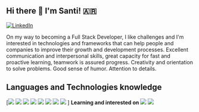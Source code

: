 ## Hi there 👋  I'm Santi! 🇦🇷


[![LinkedIn](https://img.shields.io/static/v1?label=LinkedIn&message=%20&color=red&logo=LinkedIn&style=flat-square&logoColor=white)](https://www.linkedin.com/in/santiago-requelme/)

On my way to becoming a Full Stack Developer, I like challenges and I'm interested in technologies and frameworks that can help people and companies to improve their growth and development processes. Excellent communication and interpersonal skills, great capacity for fast and proactive learning,
teamwork is assured progress. Creativity and orientation to solve problems. Good sense of humor. Attention to details.

## Languages and Technologies knowledge
[<img src="https://img.shields.io/badge/-JavaScript-black?style=flat-square&logo=javascript"/>
<img src="https://img.shields.io/badge/-Python-afd0ea?style=flat-square&logo=Python"/>
<img src="https://img.shields.io/badge/-HTML5-E34F26?style=flat-square&logo=html5&logoColor=white"/>
<img src="https://img.shields.io/badge/-SASS-ed9ac2?style=flat-square&logo=sass"/>
<img src="https://img.shields.io/badge/-CSS3-1572B6?style=flat-square&logo=css3"/>
<img src="https://img.shields.io/badge/-SQLite-003B57?style=flat-square&logo=sqlite"/>
<img src="https://img.shields.io/badge/-Figma-ffbaba?style=flat-square&logo=figma"/>
<img src="https://img.shields.io/badge/-GitHub-181717?style=flat-square&logo=github"/>
<img srt="https://img.shields.io/badge/Angular-DD0031?style=for-the-badge&logo=angular&logoColor=white"/>]
**Learning and interested on**
<img src="https://img.shields.io/badge/-React-black?style=flat-square&logo=react"/>
<img src="https://img.shields.io/badge/-Nodejs-black?style=flat-square&logo=Node.js"/>

